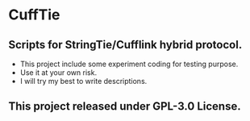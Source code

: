 # CuffTie
## Scripts for StringTie/Cufflink hybrid protocol.

- This project include some experiment coding for testing purpose.
- Use it at your own risk.
- I will try my best to write descriptions.

## This project released under GPL-3.0 License.
